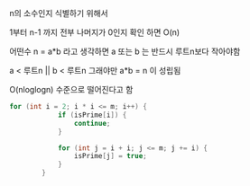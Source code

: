n의 소수인지 식별하기 위해서

1부터 n-1 까지 전부 나머지가 0인지 확인 하면 O(n)

어떤수 n = a\*b 라고 생각하면
a 또는 b 는 반드시 루트n보다 작아야함

a < 루트n || b < 루트n
그래야만 a\*b = n 이 성립됨

O(nloglogn) 수준으로 떨어진다고 함

```java
for (int i = 2; i * i <= m; i++) {
			if (isPrime[i]) {
				continue;
			}

			for (int j = i + i; j <= m; j += i) {
				isPrime[j] = true;
			}
        }
```
